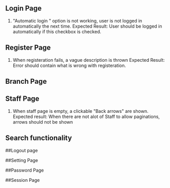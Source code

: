 ## Login Page

1. "Automatic login " option is not working, user is not logged in automatically the next time.
Expected Result: User should be logged in automatically if this checkbox is checked.

## Register Page

1. When registeration fails, a vague description is thrown
Expected Result: Error should contain what is wrong with registeration.


## Branch Page


## Staff Page

1. When staff page is empty, a clickable "Back arrows" are shown.
Expected result: When there are not alot of Staff to allow paginations, arrows should not be shown



## Search functionality


##Logout page


##Setting Page

##Password Page

##Session Page